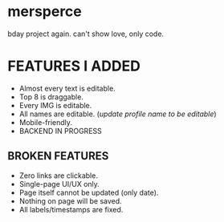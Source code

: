 # mersperce
bday project again. can't show love, only code.

# FEATURES I ADDED
- Almost every text is editable.
- Top 8 is draggable.
- Every IMG is editable.
- All names are editable. (*update profile name to be editable*)
- Mobile-friendly.
- BACKEND IN PROGRESS

## BROKEN FEATURES
- Zero links are clickable.
- Single-page UI/UX only.
- Page itself cannot be updated (only date).
- Nothing on page will be saved.
- All labels/timestamps are fixed.
